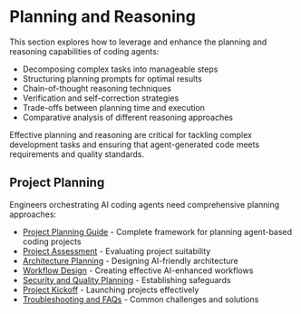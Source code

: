 # Planning and Reasoning

This section explores how to leverage and enhance the planning and reasoning capabilities of coding agents:

- Decomposing complex tasks into manageable steps
- Structuring planning prompts for optimal results
- Chain-of-thought reasoning techniques
- Verification and self-correction strategies
- Trade-offs between planning time and execution
- Comparative analysis of different reasoning approaches

Effective planning and reasoning are critical for tackling complex development tasks and ensuring that agent-generated code meets requirements and quality standards.

## Project Planning

Engineers orchestrating AI coding agents need comprehensive planning approaches:

- [Project Planning Guide](./project-planning/README.md) - Complete framework for planning agent-based coding projects
- [Project Assessment](./project-planning/01-project-assessment.md) - Evaluating project suitability
- [Architecture Planning](./project-planning/02-architecture-planning.md) - Designing AI-friendly architecture
- [Workflow Design](./project-planning/03-workflow-design.md) - Creating effective AI-enhanced workflows
- [Security and Quality Planning](./project-planning/04-security-quality-planning.md) - Establishing safeguards
- [Project Kickoff](./project-planning/05-project-kickoff.md) - Launching projects effectively
- [Troubleshooting and FAQs](./project-planning/06-troubleshooting-faqs.md) - Common challenges and solutions
